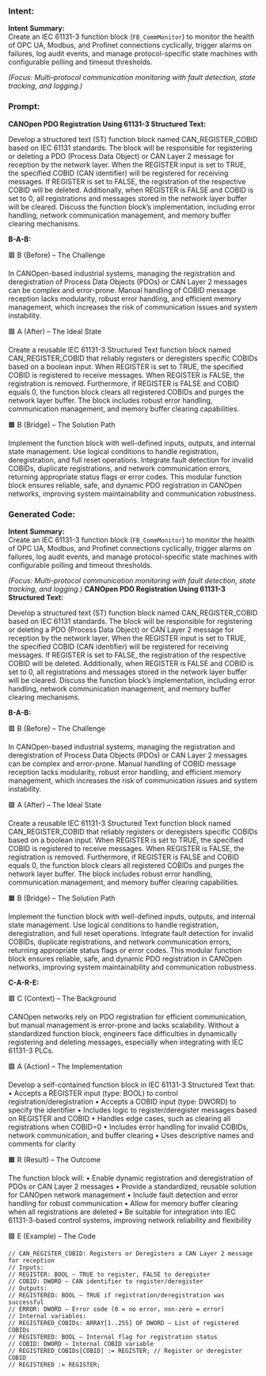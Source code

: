 ### Intent:
**Intent Summary:**  
Create an IEC 61131-3 function block (`FB_CommMonitor`) to monitor the health of OPC UA, Modbus, and Profinet connections cyclically, trigger alarms on failures, log audit events, and manage protocol-specific state machines with configurable polling and timeout thresholds.  

*(Focus: Multi-protocol communication monitoring with fault detection, state tracking, and logging.)*

### Prompt:
**CANOpen PDO Registration Using 61131-3 Structured Text:**

Develop a structured text (ST) function block named CAN_REGISTER_COBID based on IEC 61131 standards. The block will be responsible for registering or deleting a PDO (Process Data Object) or CAN Layer 2 message for reception by the network layer. When the REGISTER input is set to TRUE, the specified COBID (CAN identifier) will be registered for receiving messages. If REGISTER is set to FALSE, the registration of the respective COBID will be deleted. Additionally, when REGISTER is FALSE and COBID is set to 0, all registrations and messages stored in the network layer buffer will be cleared. Discuss the function block’s implementation, including error handling, network communication management, and memory buffer clearing mechanisms.

**B-A-B:**

🟥 B (Before) – The Challenge

In CANOpen-based industrial systems, managing the registration and deregistration of Process Data Objects (PDOs) or CAN Layer 2 messages can be complex and error-prone. Manual handling of COBID message reception lacks modularity, robust error handling, and efficient memory management, which increases the risk of communication issues and system instability.

🟩 A (After) – The Ideal State

Create a reusable IEC 61131-3 Structured Text function block named CAN_REGISTER_COBID that reliably registers or deregisters specific COBIDs based on a boolean input. When REGISTER is set to TRUE, the specified COBID is registered to receive messages. When REGISTER is FALSE, the registration is removed. Furthermore, if REGISTER is FALSE and COBID equals 0, the function block clears all registered COBIDs and purges the network layer buffer. The block includes robust error handling, communication management, and memory buffer clearing capabilities.

🟧 B (Bridge) – The Solution Path

Implement the function block with well-defined inputs, outputs, and internal state management. Use logical conditions to handle registration, deregistration, and full reset operations. Integrate fault detection for invalid COBIDs, duplicate registrations, and network communication errors, returning appropriate status flags or error codes. This modular function block ensures reliable, safe, and dynamic PDO registration in CANOpen networks, improving system maintainability and communication robustness.

### Generated Code:
**Intent Summary:**  
Create an IEC 61131-3 function block (`FB_CommMonitor`) to monitor the health of OPC UA, Modbus, and Profinet connections cyclically, trigger alarms on failures, log audit events, and manage protocol-specific state machines with configurable polling and timeout thresholds.  

*(Focus: Multi-protocol communication monitoring with fault detection, state tracking, and logging.)*
**CANOpen PDO Registration Using 61131-3 Structured Text:**

Develop a structured text (ST) function block named CAN_REGISTER_COBID based on IEC 61131 standards. The block will be responsible for registering or deleting a PDO (Process Data Object) or CAN Layer 2 message for reception by the network layer. When the REGISTER input is set to TRUE, the specified COBID (CAN identifier) will be registered for receiving messages. If REGISTER is set to FALSE, the registration of the respective COBID will be deleted. Additionally, when REGISTER is FALSE and COBID is set to 0, all registrations and messages stored in the network layer buffer will be cleared. Discuss the function block’s implementation, including error handling, network communication management, and memory buffer clearing mechanisms.

**B-A-B:**

🟥 B (Before) – The Challenge

In CANOpen-based industrial systems, managing the registration and deregistration of Process Data Objects (PDOs) or CAN Layer 2 messages can be complex and error-prone. Manual handling of COBID message reception lacks modularity, robust error handling, and efficient memory management, which increases the risk of communication issues and system instability.

🟩 A (After) – The Ideal State

Create a reusable IEC 61131-3 Structured Text function block named CAN_REGISTER_COBID that reliably registers or deregisters specific COBIDs based on a boolean input. When REGISTER is set to TRUE, the specified COBID is registered to receive messages. When REGISTER is FALSE, the registration is removed. Furthermore, if REGISTER is FALSE and COBID equals 0, the function block clears all registered COBIDs and purges the network layer buffer. The block includes robust error handling, communication management, and memory buffer clearing capabilities.

🟧 B (Bridge) – The Solution Path

Implement the function block with well-defined inputs, outputs, and internal state management. Use logical conditions to handle registration, deregistration, and full reset operations. Integrate fault detection for invalid COBIDs, duplicate registrations, and network communication errors, returning appropriate status flags or error codes. This modular function block ensures reliable, safe, and dynamic PDO registration in CANOpen networks, improving system maintainability and communication robustness.  

**C-A-R-E:**

🟥 C (Context) – The Background

CANOpen networks rely on PDO registration for efficient communication, but manual management is error-prone and lacks scalability. Without a standardized function block, engineers face difficulties in dynamically registering and deleting messages, especially when integrating with IEC 61131-3 PLCs.

🟩 A (Action) – The Implementation

Develop a self-contained function block in IEC 61131-3 Structured Text that:
	•	Accepts a REGISTER input (type: BOOL) to control registration/deregistration
	•	Accepts a COBID input (type: DWORD) to specify the identifier
	•	Includes logic to register/deregister messages based on REGISTER and COBID
	•	Handles edge cases, such as clearing all registrations when COBID=0
	•	Includes error handling for invalid COBIDs, network communication, and buffer clearing
	•	Uses descriptive names and comments for clarity

🟧 R (Result) – The Outcome

The function block will:
	•	Enable dynamic registration and deregistration of PDOs or CAN Layer 2 messages
	•	Provide a standardized, reusable solution for CANOpen network management
	•	Include fault detection and error handling for robust communication
	•	Allow for memory buffer clearing when all registrations are deleted
	•	Be suitable for integration into IEC 61131-3-based control systems, improving network reliability and flexibility

🟩 E (Example) – The Code

	// CAN_REGISTER_COBID: Registers or Deregisters a CAN Layer 2 message for reception
	// Inputs:
	// REGISTER: BOOL — TRUE to register, FALSE to deregister
	// COBID: DWORD — CAN identifier to register/deregister
	// Outputs:
	// REGISTERED: BOOL — TRUE if registration/deregistration was successful
	// ERROR: DWORD — Error code (0 = no error, non-zero = error)
	// Internal variables:
	// REGISTERED_COBIDs: ARRAY[1..255] OF DWORD — List of registered COBIDs
	// REGISTERED: BOOL — Internal flag for registration status
	// COBID: DWORD — Internal COBID variable
	// REGISTERED_COBIDs[COBID] := REGISTER; // Register or deregister COBID
	// REGISTERED := REGISTER;
